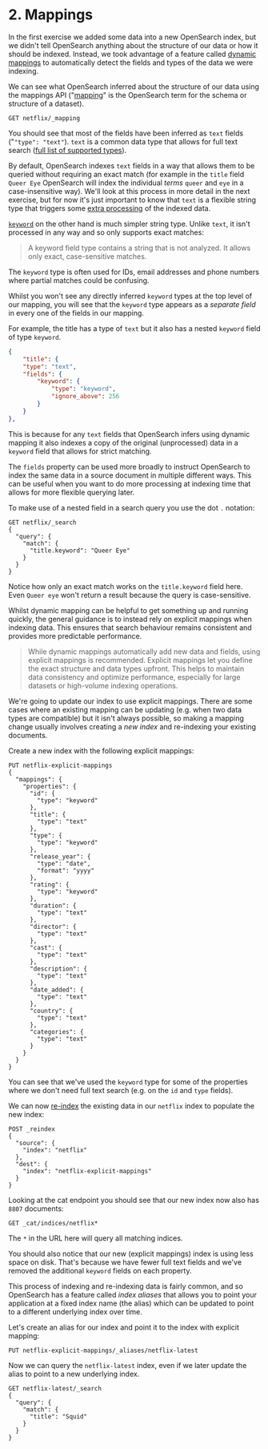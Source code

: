 # 2. Mappings

In the first exercise we added some data into a new OpenSearch index, but we didn't tell OpenSearch anything about the structure of our data or how it should be indexed. Instead, we took advantage of a feature called [dynamic mappings](https://opensearch.org/docs/latest/field-types/#dynamic-mapping) to automatically detect the fields and types of the data we were indexing.

We can see what OpenSearch inferred about the structure of our data using the mappings API ("[mapping](https://opensearch.org/docs/latest/field-types)" is the OpenSearch term for the schema or structure of a dataset).

```
GET netflix/_mapping
```

You should see that most of the fields have been inferred as `text` fields ("`"type": "text"`). `text` is a common data type that allows for full text search ([full list of supported types](https://opensearch.org/docs/latest/field-types/supported-field-types/index/)).

By default, OpenSearch indexes `text` fields in a way that allows them to be queried without requiring an exact match (for example in the `title` field `Queer Eye` OpenSearch will index the individual _terms_ `queer` and `eye` in a case-insensitive way). We'll look at this process in more detail in the next exercise, but for now it's just important to know that `text` is a flexible string type that triggers some [extra processing](https://opensearch.org/docs/latest/analyzers/) of the indexed data.

[`keyword`](https://opensearch.org/docs/latest/field-types/supported-field-types/keyword/) on the other hand is much simpler string type. Unlike `text`, it isn't processed in any way and so only supports exact matches:

> A keyword field type contains a string that is not analyzed. It allows only exact, case-sensitive matches.

The `keyword` type is often used for IDs, email addresses and phone numbers where partial matches could be confusing.

Whilst you won't see any directly inferred `keyword` types at the top level of our mapping, you will see that the `keyword` type appears as a _separate field_ in every one of the fields in our mapping.

For example, the title has a type of `text` but it also has a nested `keyword` field of type `keyword`.

```json
{
    "title": {
    "type": "text",
    "fields": {
        "keyword": {
            "type": "keyword",
            "ignore_above": 256
        }
    }
},
```

This is because for any `text` fields that OpenSearch infers using dynamic mapping it also indexes a copy of the original (unprocessed) data in a `keyword` field that allows for strict matching.

The `fields` property can be used more broadly to instruct OpenSearch to index the same data in a source document in multiple different ways. This can be useful when you want to do more processing at indexing time that allows for more flexible querying later.

To make use of a nested field in a search query you use the dot `.` notation:

```
GET netflix/_search
{
  "query": {
    "match": {
      "title.keyword": "Queer Eye"
    }
  }
}
```

Notice how only an exact match works on the `title.keyword` field here. Even `Queer eye` won't return a result because the query is case-sensitive.

Whilst dynamic mapping can be helpful to get something up and running quickly, the general guidance is to instead rely on explicit mappings when indexing data. This ensures that search behaviour remains consistent and provides more predictable performance.

> While dynamic mappings automatically add new data and fields, using explicit mappings is recommended. Explicit mappings let you define the exact structure and data types upfront. This helps to maintain data consistency and optimize performance, especially for large datasets or high-volume indexing operations.

We're going to update our index to use explicit mappings. There are some cases where an existing mapping can be updating (e.g. when two data types are compatible) but it isn't always possible, so making a mapping change usually involves creating a _new index_ and re-indexing your existing documents.

Create a new index with the following explicit mappings:

```
PUT netflix-explicit-mappings
{
  "mappings": {
    "properties": {
      "id": {
        "type": "keyword"
      },
      "title": {
        "type": "text"
      },
      "type": {
        "type": "keyword"
      },
      "release_year": {
        "type": "date",
        "format": "yyyy"
      },
      "rating": {
        "type": "keyword"
      },
      "duration": {
        "type": "text"
      },
      "director": {
        "type": "text"
      },
      "cast": {
        "type": "text"
      },
      "description": {
        "type": "text"
      },
      "date_added": {
        "type": "text"
      },
      "country": {
        "type": "text"
      },
      "categories": {
        "type": "text"
      }
    }
  }
}
```

You can see that we've used the `keyword` type for some of the properties where we don't need full text search (e.g. on the `id` and `type` fields).

We can now [re-index](https://opensearch.org/docs/latest/api-reference/document-apis/reindex/) the existing data in our `netflix` index to populate the new index:

```
POST _reindex
{
  "source": {
    "index": "netflix"   
  },
  "dest": {
    "index": "netflix-explicit-mappings"
  }
}
```

Looking at the cat endpoint you should see that our new index now also has `8807` documents:

```
GET _cat/indices/netflix*
```

The `*` in the URL here will query all matching indices.

You should also notice that our new (explicit mappings) index is using less space on disk. That's because we have fewer full text fields and we've removed the additional `keyword` fields on each property.

This process of indexing and re-indexing data is fairly common, and so OpenSearch has a feature called _index aliases_ that allows you to point your application at a fixed index name (the alias) which can be updated to point to a different underlying index over time.

Let's create an alias for our index and point it to the index with explicit mapping:

```
PUT netflix-explicit-mappings/_aliases/netflix-latest
```

Now we can query the `netflix-latest` index, even if we later update the alias to point to a new underlying index.

```
GET netflix-latest/_search
{
  "query": {
    "match": {
      "title": "Squid"
    }
  }
}
```